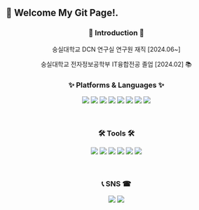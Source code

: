 🙌 Welcome My Git Page!.
-------------------------
<div align="center">
  <h3>👋 Introduction 👋</h3>
  
  숭실대학교 DCN 연구실 연구원 재직 [2024.06~]

  숭실대학교 전자정보공학부 IT융합전공 졸업 [2024.02] 📚
</div>
  
<div align="center">
  <h3>✨ Platforms & Languages ✨</h3>
  <img src="https://img.shields.io/badge/C-A8B9CC?style=flat&logo=C&logoColor=white"/> <img src="https://img.shields.io/badge/C++-00599C?style=flat&logo=cplusplus&logoColor=white"/> <img src="https://img.shields.io/badge/Linux-FCC624?style=flat&logo=linux&logoColor=white"/> <img src="https://img.shields.io/badge/Python-3776AB?style=flat&logo=python&logoColor=white"/> <img src="https://img.shields.io/badge/Arduino-00979D?style=flat&logo=arduino&logoColor=white"/> <img src="https://img.shields.io/badge/RaspberryPi-A22846?style=flat&logo=raspberrypi&logoColor=white"/> <img src="https://img.shields.io/badge/Kubernetes-326CE5?style=flat&logo=kubernetes&logoColor=white"/> <img src="https://img.shields.io/badge/openstack-ED1944?style=flat&logo=openstack&logoColor=white"/>
  
  <br/><h3>🛠 Tools 🛠</h3>
  <img src="https://img.shields.io/badge/Visual Studio-5C2D91?style=flat&logo=visualstudio&logoColor=white"/> <img src="https://img.shields.io/badge/Visual Studio Code-007ACC?style=flat&logo=visualstudiocode&logoColor=white"/> <img src="https://img.shields.io/badge/GitHub-181717?style=flat&logo=github&logoColor=white"/> <img src="https://img.shields.io/badge/Virtual Box-183A61?style=flat&logo=virtualbox&logoColor=white"/> <img src="https://img.shields.io/badge/langchain-1C3C3C?style=flat&logo=langchain&logoColor=white"/> <img src="https://img.shields.io/badge/argo-EF7B4D?style=flat&logo=argo&logoColor=white"/>
  
  
  </br><h3>📞 SNS ☎</h3>
  <img src="https://img.shields.io/badge/h.taeuk_99-E4405F?style=flat&logo=Instagram&logoColor=white"/> <img src="https://img.shields.io/badge/hwoogiboogi1129@gmail.com-EA4335?style=flat&logo=gmail&logoColor=white"/>
</div>
